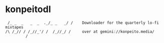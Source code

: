 # konpeitodl

```                              
 /_ _  _   _  _  ._/_ _   _/ /    Downloader for the quarterly lo-fi mixtapes
/\ /_// / /_//_'/ /  /_//_/ /     over at gemini://konpeito.media/
         /
```
